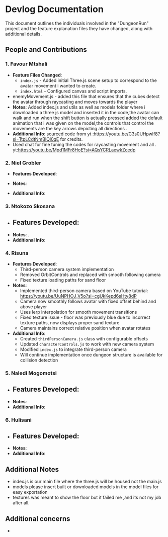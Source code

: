 # Devlog Documentation

This document outlines the individuals involved in the "DungeonRun" project and the feature explanation files they have changed, along with additional details.

## People and Contributions

### 1. Favour Mtshali
- **Feature Files Changed**:
  - `index.js` - Added initial Three.js scene setup to correspond to the avatar movement i wanted to create.
  - `index.html` - Configured canvas and script imports.
- enemyMovement.js - added this file that ensures that the cubes detect the avatar through raycasting and moves towards the player
- **Notes**: Added index.js and utils as well as models folder where i downloaded a three js model and inserted it in the code,the avatar can walk and run when the shift button is actually pressed added the default animation that i was given on the model,the controls that control the movements are the key arrows depicting all directions .
- **Additional Info**: sourced code from yt :https://youtu.be/C3s0UHpwlf8?si=TtpLCdtNmBIQl0qE for credits.
- Used chat for fine tuning the codes for raycasting movement and all . yt:https://youtu.be/Mpd1MFr8HoE?si=AQsYCRLaewkZcedp

### 2. Niel Grobler
- **Features Developed**:
  
- **Notes**: 
- **Additional Info**: 

### 3. Ntokozo Skosana
- **Features Developed**:
  - 
- **Notes**: .
- **Additional Info**: 

### 4. Risuna 
- **Features Developed**:
  - Third-person camera system implementation
  - Removed OrbitControls and replaced with smooth following camera
  - Fixed texture loading paths for sand floor
- **Notes**: 
  - Implemented third-person camera based on YouTube tutorial: https://youtu.be/UuNPHOJ_V5o?si=cgUkKepd6sHty8dP
  - Camera now smoothly follows avatar with fixed offset behind and above player
  - Uses lerp interpolation for smooth movement transitions
  - Fixed texture issue - floor was previously blue due to incorrect texture paths, now displays proper sand texture
  - Camera maintains correct relative position when avatar rotates
- **Additional Info**: 
  - Created `thirdPersonCamera.js` class with configurable offsets
  - Updated `characterControls.js` to work with new camera system
  - Modified `index.js` to integrate third-person camera
  - Will continue implementation once dungeon structure is available for collision detection 

### 5. Naledi Mogomotsi
- **Features Developed**:
  - 
- **Notes**: 
- **Additional Info**: 

### 6. Hulisani
- **Features Developed**:
  - 
- **Notes**: 
- **Additional Info**: 

## Additional Notes
- index.js is our main file where the three.js will be housed not the main.js
- models please insert built or downloaded models in the model files for easy exportation
- textures was meant to show the floor but it failed me ,and its not my job after all.

## Additional concerns
- 
